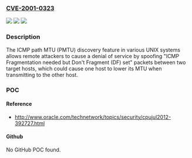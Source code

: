 ### [CVE-2001-0323](https://cve.mitre.org/cgi-bin/cvename.cgi?name=CVE-2001-0323)
![](https://img.shields.io/static/v1?label=Product&message=n%2Fa&color=blue)
![](https://img.shields.io/static/v1?label=Version&message=n%2Fa&color=blue)
![](https://img.shields.io/static/v1?label=Vulnerability&message=n%2Fa&color=brighgreen)

### Description

The ICMP path MTU (PMTU) discovery feature in various UNIX systems allows remote attackers to cause a denial of service by spoofing "ICMP Fragmentation needed but Don't Fragment (DF) set" packets between two target hosts, which could cause one host to lower its MTU when transmitting to the other host.

### POC

#### Reference
- http://www.oracle.com/technetwork/topics/security/cpujul2012-392727.html

#### Github
No GitHub POC found.


